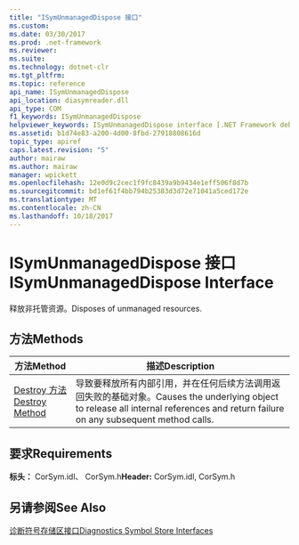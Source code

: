 ```yaml
---
title: "ISymUnmanagedDispose 接口"
ms.custom: 
ms.date: 03/30/2017
ms.prod: .net-framework
ms.reviewer: 
ms.suite: 
ms.technology: dotnet-clr
ms.tgt_pltfrm: 
ms.topic: reference
api_name: ISymUnmanagedDispose
api_location: diasymreader.dll
api_type: COM
f1_keywords: ISymUnmanagedDispose
helpviewer_keywords: ISymUnmanagedDispose interface [.NET Framework debugging]
ms.assetid: b1d74e83-a200-4d00-8fbd-27918808616d
topic_type: apiref
caps.latest.revision: "5"
author: mairaw
ms.author: mairaw
manager: wpickett
ms.openlocfilehash: 12e0d9c2cec1f9fc8439a9b9434e1eff506f8d7b
ms.sourcegitcommit: bd1ef61f4bb794b25383d3d72e71041a5ced172e
ms.translationtype: MT
ms.contentlocale: zh-CN
ms.lasthandoff: 10/18/2017
---
```

# <a name="isymunmanageddispose-interface"></a><span data-ttu-id="b3afd-102">ISymUnmanagedDispose 接口</span><span class="sxs-lookup"><span data-stu-id="b3afd-102">ISymUnmanagedDispose Interface</span></span>
<span data-ttu-id="b3afd-103">释放非托管资源。</span><span class="sxs-lookup"><span data-stu-id="b3afd-103">Disposes of unmanaged resources.</span></span>  
  
## <a name="methods"></a><span data-ttu-id="b3afd-104">方法</span><span class="sxs-lookup"><span data-stu-id="b3afd-104">Methods</span></span>  
  
|<span data-ttu-id="b3afd-105">方法</span><span class="sxs-lookup"><span data-stu-id="b3afd-105">Method</span></span>|<span data-ttu-id="b3afd-106">描述</span><span class="sxs-lookup"><span data-stu-id="b3afd-106">Description</span></span>|  
|------------|-----------------|  
|[<span data-ttu-id="b3afd-107">Destroy 方法</span><span class="sxs-lookup"><span data-stu-id="b3afd-107">Destroy Method</span></span>](../../../../docs/framework/unmanaged-api/diagnostics/isymunmanageddispose-destroy-method.md)|<span data-ttu-id="b3afd-108">导致要释放所有内部引用，并在任何后续方法调用返回失败的基础对象。</span><span class="sxs-lookup"><span data-stu-id="b3afd-108">Causes the underlying object to release all internal references and return failure on any subsequent method calls.</span></span>|  
  
## <a name="requirements"></a><span data-ttu-id="b3afd-109">要求</span><span class="sxs-lookup"><span data-stu-id="b3afd-109">Requirements</span></span>  
 <span data-ttu-id="b3afd-110">**标头：** CorSym.idl、 CorSym.h</span><span class="sxs-lookup"><span data-stu-id="b3afd-110">**Header:** CorSym.idl, CorSym.h</span></span>  
  
## <a name="see-also"></a><span data-ttu-id="b3afd-111">另请参阅</span><span class="sxs-lookup"><span data-stu-id="b3afd-111">See Also</span></span>  
 [<span data-ttu-id="b3afd-112">诊断符号存储区接口</span><span class="sxs-lookup"><span data-stu-id="b3afd-112">Diagnostics Symbol Store Interfaces</span></span>](../../../../docs/framework/unmanaged-api/diagnostics/diagnostics-symbol-store-interfaces.md)
